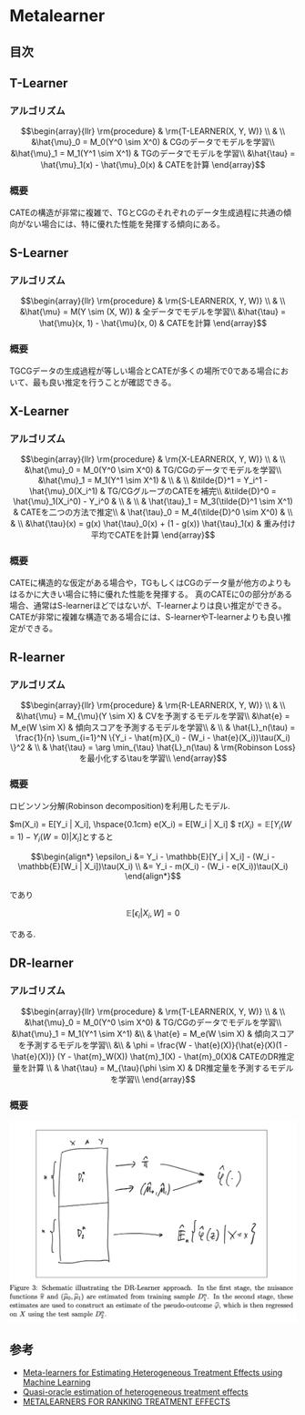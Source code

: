 # Metalearner

## 目次

## T-Learner

### アルゴリズム

```math
\begin{array}{llr}
\rm{procedure} & \rm{T-LEARNER(X, Y, W)} \\
& \\
&\hat{\mu}_0 = M_0(Y^0 \sim X^0) & CGのデータでモデルを学習\\
&\hat{\mu}_1 = M_1(Y^1 \sim X^1) & TGのデータでモデルを学習\\
&\hat{\tau} = \hat{\mu}_1(x) - \hat{\mu}_0(x)  & CATEを計算
\end{array}
```

### 概要

CATEの構造が非常に複雑で、TGとCGのそれぞれのデータ生成過程に共通の傾向がない場合には、特に優れた性能を発揮する傾向にある。

## S-Learner

### アルゴリズム

```math
\begin{array}{llr}
\rm{procedure} & \rm{S-LEARNER(X, Y, W)} \\
& \\
&\hat{\mu} = M(Y \sim (X, W)) & 全データでモデルを学習\\
&\hat{\tau} = \hat{\mu}(x, 1) - \hat{\mu}(x, 0)  & CATEを計算
\end{array}
```

### 概要

TGCGデータの生成過程が等しい場合とCATEが多くの場所で0である場合において、最も良い推定を行うことが確認できる。

## X-Learner

### アルゴリズム

```math
\begin{array}{llr}
\rm{procedure} & \rm{X-LEARNER(X, Y, W)} \\
& \\
&\hat{\mu}_0 = M_0(Y^0 \sim X^0) & TG/CGのデータでモデルを学習\\
&\hat{\mu}_1 = M_1(Y^1 \sim X^1) & \\
& \\
&\tilde{D}^1 = Y_i^1 - \hat{\mu}_0(X_i^1) & TG/CGグループのCATEを補完\\
&\tilde{D}^0 = \hat{\mu}_1(X_i^0) - Y_i^0 & \\
& \\
& \hat{\tau}_1 = M_3(\tilde{D}^1 \sim X^1) & CATEを二つの方法で推定\\
& \hat{\tau}_0 = M_4(\tilde{D}^0 \sim X^0) & \\
& \\
&\hat{\tau}(x) = g(x) \hat{\tau}_0(x) + (1 - g(x)) \hat{\tau}_1(x) & 重み付け平均でCATEを計算
\end{array}
```

### 概要

CATEに構造的な仮定がある場合や，TGもしくはCGのデータ量が他方のよりもはるかに大きい場合に特に優れた性能を発揮する。
真のCATEに0の部分がある場合、通常はS-learnerほどではないが、T-learnerよりは良い推定ができる。CATEが非常に複雑な構造である場合には、S-learnerやT-learnerよりも良い推定ができる。

## R-learner

### アルゴリズム

```math
\begin{array}{llr}
\rm{procedure} & \rm{R-LEARNER(X, Y, W)} \\
& \\
&\hat{\mu} = M_{\mu}(Y \sim X) & CVを予測するモデルを学習\\
&\hat{e} = M_e(W \sim X) & 傾向スコアを予測するモデルを学習\\
& \\
& \hat{L}_n(\tau) = \frac{1}{n} \sum_{i=1}^N \{Y_i - \hat{m}(X_i) - (W_i - \hat{e}(X_i))\tau(X_i) \}^2 & \\
& \hat{\tau} = \arg \min_{\tau} \hat{L}_n(\tau) & \rm{Robinson Loss}を最小化する\tauを学習\\
\end{array}
```

### 概要

ロビンソン分解(Robinson decomposition)を利用したモデル.

$m(X_i) = E[Y_i | X_i], \hspace{0.1cm} e(X_i) = E[W_i | X_i] $
$\tau(X_i) = \mathbb{E}[Y_i(W=1) - Y_i(W=0)|X_i]$とすると

```math
\begin{align*}
\epsilon_i &= Y_i - \mathbb{E}[Y_i | X_i] - (W_i - \mathbb{E}[W_i | X_i])\tau(X_i) \\
&= Y_i - m(X_i) - (W_i - e(X_i))\tau(X_i)
\end{align*}
```

であり

```math
\mathbb{E}[\epsilon_i | X_i, W] = 0
```

である.

## DR-learner

### アルゴリズム

```math
\begin{array}{llr}
\rm{procedure} & \rm{T-LEARNER(X, Y, W)} \\
& \\
&\hat{\mu}_0 = M_0(Y^0 \sim X^0) & TG/CGのデータでモデルを学習\\
&\hat{\mu}_1 = M_1(Y^1 \sim X^1) &\\
& \hat{e} = M_e(W \sim X) & 傾向スコアを予測するモデルを学習\\
&\\
& \phi = \frac{W - \hat{e}(X)}{\hat{e}(X)(1 - \hat{e}(X))} (Y - \hat{m}_W(X)) \hat{m}_1(X) - \hat{m}_0(X)& CATEのDR推定量を計算 \\
& \hat{\tau} = M_{\tau}(\phi \sim X) & DR推定量を予測するモデルを学習\\

\end{array}
```

### 概要

![dr_learner_cross_fitting](image/dr_learner_cross_fitting.png)

## 参考

- [Meta-learners for Estimating Heterogeneous Treatment Effects using Machine Learning](https://arxiv.org/pdf/1706.03461)
- [Quasi-oracle estimation of heterogeneous treatment effects](https://par.nsf.gov/servlets/purl/10311702)
- [METALEARNERS FOR RANKING TREATMENT EFFECTS](https://arxiv.org/pdf/2405.02183)
